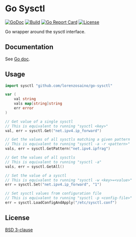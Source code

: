 # Go Sysctl

[![GoDoc](https://img.shields.io/static/v1?label=godoc&message=reference&color=blue)](https://pkg.go.dev/github.com/lorenzosaino/go-sysctl)
[![Build](https://github.com/lorenzosaino/go-sysctl/workflows/Build/badge.svg)](https://github.com/lorenzosaino/go-sysctl/actions)
[![Go Report Card](https://goreportcard.com/badge/github.com/lorenzosaino/go-sysctl)](https://goreportcard.com/report/github.com/lorenzosaino/go-sysctl)
[![License](https://img.shields.io/github/license/lorenzosaino/go-sysctl.svg)](https://github.com/lorenzosaino/go-sysctl/blob/master/LICENSE)

Go wrapper around the sysctl interface.

## Documentation

See [Go doc](https://pkg.go.dev/github.com/lorenzosaino/go-sysctl?tab=doc).

## Usage

```go
import sysctl "github.com/lorenzosaino/go-sysctl"

var (
    val string
    vals map[string]string
    err error
)

// Get value of a single sysctl
// This is equivalent to running "sysctl <key>"
val, err = sysctl.Get("net.ipv4.ip_forward")

// Get the values of all sysctls matching a given pattern
// This is equivalent to running "sysctl -a -r <pattern>"
vals, err = sysctl.GetPattern("net.ipv4.ipfrag")

// Get the values of all sysctls
// This is equivalent to running "sysctl -a"
vals, err = sysctl.GetAll()

// Set the value of a sysctl
// This is equivalent to running "sysctl -w <key>=<value>"
err = sysctl.Set("net.ipv4.ip_forward", "1")

// Set sysctl values from configuration file
// This is equivalent to running "sysctl -p <config-file>"
err = sysctl.LoadConfigAndApply("/etc/sysctl.conf")
```

## License

[BSD 3-clause](LICENSE)
